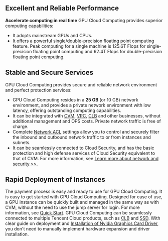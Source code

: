 ## Excellent and Reliable Performance
**Accelerate computing in real time**
GPU Cloud Computing provides superior computing capabilities:
- It adopts mainstream GPUs and CPUs.
- It offers a powerful single/double-precision floating point computing feature. Peak computing for a single machine is 125.6T Flops for single-precision floating point computing and 62.4T Flops for double-precision floating point computing.


## Stable and Secure Services
GPU Cloud Computing provides secure and reliable network environment and perfect protection services:
- GPU Cloud Computing resides in a **25 GB** (or 10 GB) network environment, and provides a private network environment with low latency, offering outstanding computing capabilities.
- It can be integrated with [CVM](https://intl.cloud.tencent.com/product/cvm.html), [VPC](https://intl.cloud.tencent.com/product/vpc.html?idx=1), [CLB](https://intl.cloud.tencent.com/product/clb.html?idx=1) and other businesses, without additional management and OPS costs. Private network traffic is free of charge.
- Complete [Network ACL](/doc/product/215/5132) settings allow you to control and securely filter the inbound and outbound network traffic to or from instances and subnets.
- It can be seamlessly connected to Cloud Security, and has the basic protection and high defense services of Cloud Security equivalent to that of CVM. For more information, see [Learn more about network and security >>](/doc/product/213/5220).

## Rapid Deployment of Instances
The payment process is easy and ready to use for GPU Cloud Computing. 
It is easy to get started with GPU Cloud Computing. Designed for ease of use, a GPU instance can be quickly built and managed in the same way as with CVM, without the need to use the jump server for login. For more information, see [Quick Start](/doc/product/560/8123).
GPU Cloud Computing can be seamlessly connected to multiple Tencent Cloud products, such as [CLB](https://intl.cloud.tencent.com/product/clb.html?idx=1) and [SSD](/doc/product/213/5798). With clear guide on deployment and [Installation of Nvidia Graphics Card Driver](/doc/product/560/8048), you don't need to manually implement hardware expansion and driver installation.












